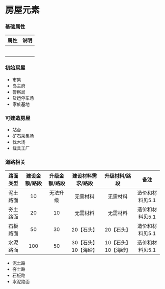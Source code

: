 # 房屋元素

### 基础属性

| 属性 | 说明 |
| ---- | ---- |
|      |      |
|      |      |
|      |      |
|      |      |
|      |      |
|      |      |



### 初始房屋

- 市集
- 岛主府
- 警察局
- 货运停车场
- 家族基地



### 可建造房屋

- 站台
- 矿石采集场
- 伐木场
- 载具工厂



### 道路相关

| 路面类型 | 建设金额/路段 | 升级金额/路段 |  建设材料需求/路段   |    升级材料/路段     |      备注       |
| :------: | :-----------: | :-----------: | :------------------: | :------------------: | :-------------: |
| 泥土路面 |      10       |   无法升级    |       无需材料       |       无需材料       | 造价和材料见5.1 |
| 夯土路面 |      20       |      10       |       无需材料       |       无需材料       | 造价和材料见5.1 |
| 石板路面 |      50       |      30       |      20【石头】      |      20【石头】      | 造价和材料见5.1 |
| 水泥路面 |      100      |      50       | 30【石头】10【海砂】 | 10【石头】10【海砂】 | 造价和材料见5.1 |

- 泥土路
- 夯土路
- 石板路
- 水泥路面